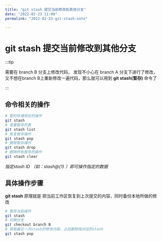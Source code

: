 ```yaml
---
title: "git stash 提交当前修改到其他分支"
date: "2022-02-23 11:00"
permalink: "2022-02-23-git-stash-note"

---
```


# git stash 提交当前修改到其他分支

:::tip

需要在 branch B 分支上修改代码， 发现不小心在 branch A 分支下进行了修改， 又不想在branch B上重新修改一遍代码，那么就可以用到 **git stash(暂存)** 命令了

:::

## 命令相关的操作

```sh
# 暂时存储现在的操作
git stash
# 查看暂存列表
git stash list
# 恢复暂存操作
git stash pop
# 删除暂存操作
git stash drop
# 删除所有暂存的操作
git stash clear
```

*指定stash ID （如：stash@{1} ）即可操作指定的数据*

## 具体操作步骤

**git stash** 原理就是 把当前工作区恢复到上次提交的内容，同时备份本地所做的修改

```sh
# 暂存当前操作
git stash
# 切换分支
git checkout branch B
# 获取最近一次stash的修改内容，之后删除栈对应的stash
git stash pop
```

